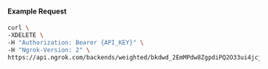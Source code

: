 
#### Example Request

```bash 
curl \
-XDELETE \
-H "Authorization: Bearer {API_KEY}" \
-H "Ngrok-Version: 2" \
https://api.ngrok.com/backends/weighted/bkdwd_2EmMPdw8ZgpdiPQ2O33ui4jcjs3
